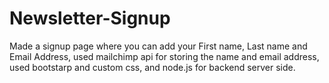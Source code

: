 # Newsletter-Signup
Made a signup page where you can add your First name, Last name and Email Address,
used mailchimp api for storing the name and email address,
used bootstarp and custom css, 
and node.js for backend server side.
